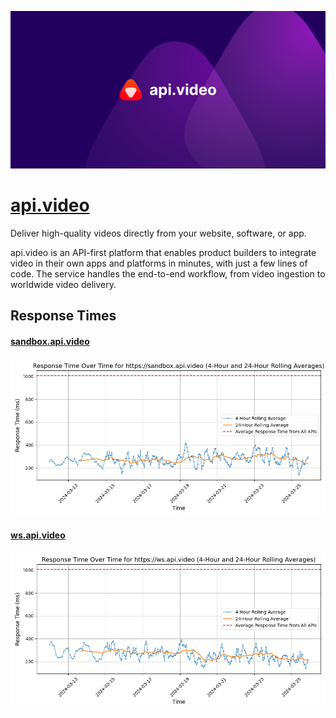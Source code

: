 [![Visit api.video](imagePreview.png)](https://api.video)

# [api.video](https://api.video)

Deliver high-quality videos directly from your website, software, or app.

api.video is an API-first platform that enables product builders to integrate video in their own apps and platforms in minutes, with just a few lines of code.
The service handles the end-to-end workflow, from video ingestion to worldwide video delivery.

## Response Times

#### [sandbox.api.video](https://sandbox.api.video)

![sandbox.api.video](response-time-charts/73616e64626f782e6170692e766964656f.png)
#### [ws.api.video](https://ws.api.video)

![ws.api.video](response-time-charts/77732e6170692e766964656f.png)
